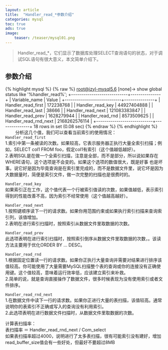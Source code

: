 ```yaml
---
layout: article
title:  "Handler_read_*参数介绍"
categories: mysql
toc: true
ads: true
image:
    teaser: /teaser/mysql01.png
---  
```


> Handler_read_*，它们显示了数据库处理SELECT查询语句的状态，对于调试SQL语句有很大意义，本文简单介绍下。

## 参数介绍

{% highlight mysql %}
{% raw %}
root@izyl-mysql5.6 [none]-> show global status  like '%handler_read%';
+----------------------------+---------------+
| Variable_name              | Value         |
+----------------------------+---------------+
| Handler_read_first         | 172238768     |
| Handler_read_key           | 44927404888   |
| Handler_read_last          | 38666         |
| Handler_read_next          | 121083383847  |
| Handler_read_prev          | 1628279944    |
| Handler_read_rnd           | 8573509625    |
| Handler_read_rnd_next      | 2168262576114 |
+----------------------------+---------------+
18 rows in set (0.08 sec)
{% endraw %}
{% endhighlight %}
　　
分析这几个值，我们可以查看当前索引的使用情况：      
`Handler_read_first`    
1.索引中第一条被读的次数。如果较高，它表示服务器正执行大量全索引扫描；例如，SELECT col1 FROM foo，假定col1有索引（这个值越低越好）。      
2.表明SQL是在做一个全索引扫描，注意是全部，而不是部分，所以说如果存在WHERE语句，这个选项是不会变的。如果这个选项的数值很大，既是好事   也是坏事。说它好是因为毕竟查询是在索引里完成的，而不是数据文件里，说它坏是因为大数据量时，简便是索引文件，做一次完整的扫描也是很费时的。  

`Handler_read_key`    
如果索引正在工作，这个值代表一个行被索引值读的次数，如果值越低，表示索引得到的性能改善不高，因为索引不经常使用（这个值越高越好）。    


`Handler_read_next`    
1.按照键顺序读下一行的请求数。如果你用范围约束或如果执行索引扫描来查询索引列，该值增加。     
2.表明在进行索引扫描时，按照索引从数据文件里取数据的次数。   

`Handler_read_prev`    
此选项表明在进行索引扫描时，按照索引倒序从数据文件里取数据的次数，。该读方法主要用于优化ORDER BY ... DESC。    

`Handler_read_rnd`    
1.根据固定位置读一行的请求数。如果你正执行大量查询并需要对结果进行排序该值较高。你可能使用了大量需要MySQL扫描整个表的查询或你的连接没有正确使用键。这个值较高，意味着运行效率低，应该建立索引来补救。    
2.简单的说，就是查询直接操作了数据文件，很多时候表现为没有使用索引或者文件排序。    
  
`Handler_read_rnd_next`    
1.在数据文件中读下一行的请求数。如果你正进行大量的表扫描，该值较高。通常说明你的表索引不正确或写入的查询没有利用索引。    
2.此选项表明在进行数据文件扫描时，从数据文件里取数据的次数。    
  
计算表扫描率：       
表扫描率 ＝ Handler_read_rnd_next / Com_select       
如果表扫描率超过4000，说明进行了太多表扫描，很有可能索引没有建好，增加read_buffer_size值会有一些好处，但最好不要超过8MB     

 
 

